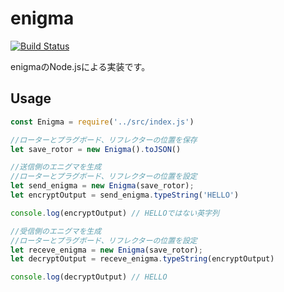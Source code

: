 # enigma

[![Build Status](https://travis-ci.org/amanoese/enigma.svg?branch=master)](https://travis-ci.org/amanoese/enigma)

enigmaのNode.jsによる実装です。

## Usage

```javascript
const Enigma = require('../src/index.js')

//ローターとプラグボード、リフレクターの位置を保存
let save_rotor = new Enigma().toJSON()

//送信側のエニグマを生成
//ローターとプラグボード、リフレクターの位置を設定
let send_enigma = new Enigma(save_rotor);
let encryptOutput = send_enigma.typeString('HELLO')

console.log(encryptOutput) // HELLOではない英字列

//受信側のエニグマを生成
//ローターとプラグボード、リフレクターの位置を設定
let receve_enigma = new Enigma(save_rotor);
let decryptOutput = receve_enigma.typeString(encryptOutput)

console.log(decryptOutput) // HELLO
```
